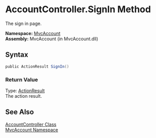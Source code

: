 AccountController.SignIn Method
===============================
The sign in page.

**Namespace:** [MvcAccount][1]  
**Assembly:** MvcAccount (in MvcAccount.dll)

Syntax
------

```csharp
public ActionResult SignIn()
```

### Return Value
Type: [ActionResult][2]  
The action result.

See Also
--------
[AccountController Class][3]  
[MvcAccount Namespace][1]  

[1]: ../README.md
[2]: http://msdn.microsoft.com/en-us/library/dd493064
[3]: README.md